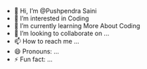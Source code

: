- 👋 Hi, I’m @Pushpendra Saini
- 👀 I’m interested in Coding
- 🌱 I’m currently learning More About Coding
- 💞️ I’m looking to collaborate on ...
- 📫 How to reach me ...
- 😄 Pronouns: ...
- ⚡ Fun fact: ...

<!---
Pushpendra3104/Pushpendra3104 is a ✨ special ✨ repository because its `README.md` (this file) appears on your GitHub profile.
You can click the Preview link to take a look at your changes.
--->
